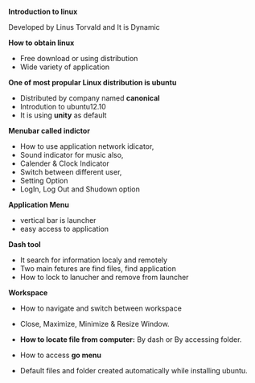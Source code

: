 **Introduction to linux** 
<p>Developed by Linus Torvald and It is Dynamic</p>

**How to obtain linux** 
- Free download or using distribution
- Wide variety of application

**One of most propular Linux distribution is ubuntu**
- Distributed by company named **canonical**
- Introdution to ubuntu12.10
- It is using **unity** as default

**Menubar called indictor**
- How to use application network idicator, 
- Sound indicator for music also,
- Calender & Clock Indicator
- Switch between different user,
- Setting Option
- LogIn, Log Out and Shudown option

**Application Menu**
- vertical bar is launcher
- easy access to application

**Dash tool**
- It search for information localy and remotely
- Two main fetures are find files, find application
- How to lock to lanucher and remove from launcher

**Workspace**
- How to navigate and switch between workspace

- Close, Maximize, Minimize & Resize Window.
- **How to locate file from computer:** By dash or By accessing folder.
- How to access **go menu**
- Default files and folder created automatically while installing ubuntu.



